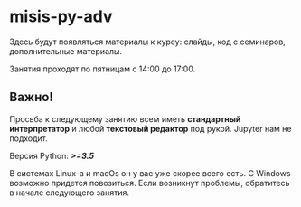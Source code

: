 # misis-py-adv

Здесь будут появляться материалы к курсу: слайды, код с семинаров, дополнительные материалы.

Занятия проходят по пятницам с 14:00 до 17:00.

## Важно!
Просьба к следующему занятию всем иметь **стандартный интерпретатор** и любой **текстовый редактор** под рукой. Jupyter нам не подходит.

Версия Python: ***>=3.5***

В системах Linux-а и macOs он у вас уже скорее всего есть. С Windows возможно придется повозиться. Если возникнут проблемы, обратитесь в начале следующего занятия.
